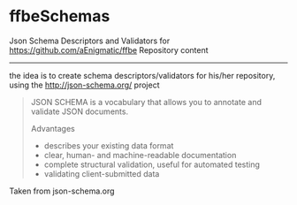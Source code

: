 # ffbeSchemas
Json Schema Descriptors and Validators for   https://github.com/aEnigmatic/ffbe Repository content

------------

the idea is to create schema descriptors/validators for his/her repository, using the http://json-schema.org/ project

> JSON SCHEMA is a vocabulary that allows you to annotate and validate JSON documents.
>
> Advantages
>- describes your existing data format
>- clear, human- and machine-readable documentation
>- complete structural validation, useful for automated testing
>- validating client-submitted data

Taken from json-schema.org